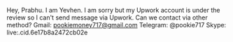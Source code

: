 Hey, Prabhu.
I am Yevhen.
I am sorry but my Upwork account is under the review so I can't send message via Upwork.
Can we contact via other method?
Gmail: pookiemoney717@gmail.com
Telegram: @pookie717
Skype: live:.cid.6e17b8a2472cb02e